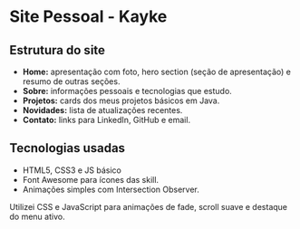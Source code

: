 # Site Pessoal - Kayke

## Estrutura do site

- **Home:** apresentação com foto, hero section (seção de apresentação) e resumo de outras seções.  
- **Sobre:** informações pessoais e tecnologias que estudo.  
- **Projetos:** cards dos meus projetos básicos em Java.
- **Novidades:** lista de atualizações recentes.  
- **Contato:** links para LinkedIn, GitHub e email.

## Tecnologias usadas

- HTML5, CSS3 e JS básico  
- Font Awesome para ícones das skill.  
- Animações simples com Intersection Observer.  
  
Utilizei CSS e JavaScript para animações de fade, scroll suave e destaque do menu ativo.
